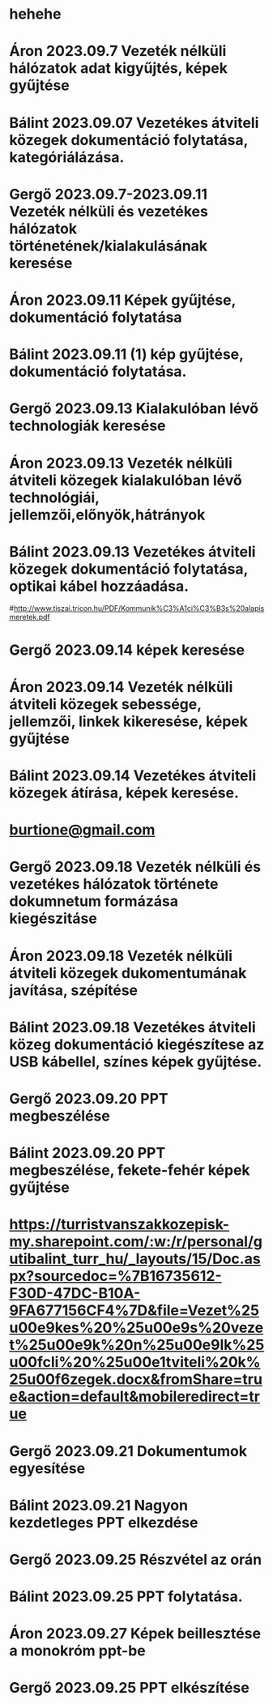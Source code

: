 # hehehe
# Áron 2023.09.7 Vezeték nélküli hálózatok adat kigyűjtés, képek gyűjtése
# Bálint 2023.09.07 Vezetékes átviteli közegek dokumentáció folytatása, kategóriálázása.
# Gergő 2023.09.7-2023.09.11 Vezeték nélküli és vezetékes hálózatok történetének/kialakulásának keresése
# Áron 2023.09.11 Képek gyűjtése, dokumentáció folytatása
# Bálint 2023.09.11 (1) kép gyűjtése, dokumentáció folytatása.
# Gergő 2023.09.13 Kialakulóban lévő technologiák keresése
# Áron 2023.09.13 Vezeték nélküli átviteli közegek kialakulóban lévő technológiái, jellemzői,előnyök,hátrányok
# Bálint 2023.09.13 Vezetékes átviteli közegek dokumentáció folytatása, optikai kábel hozzáadása.
#http://www.tiszai.tricon.hu/PDF/Kommunik%C3%A1ci%C3%B3s%20alapismeretek.pdf
# Gergő 2023.09.14 képek keresése
# Áron 2023.09.14 Vezeték nélküli átviteli közegek sebessége, jellemzői, linkek kikeresése, képek gyűjtése
# Bálint 2023.09.14 Vezetékes átviteli közegek átírása, képek keresése.
# burtione@gmail.com
# Gergő 2023.09.18 Vezeték nélküli és vezetékes hálózatok története dokumnetum formázása kiegészitáse
# Áron 2023.09.18 Vezeték nélküli átviteli közegek dukomentumának javítása, szépítése
# Bálint 2023.09.18 Vezetékes átviteli közeg dokumentáció kiegészítese az USB kábellel, színes képek gyűjtése.
# Gergő 2023.09.20 PPT megbeszélése
# Bálint 2023.09.20 PPT megbeszélése, fekete-fehér képek gyűjtése
# https://turristvanszakkozepisk-my.sharepoint.com/:w:/r/personal/gutibalint_turr_hu/_layouts/15/Doc.aspx?sourcedoc=%7B16735612-F30D-47DC-B10A-9FA677156CF4%7D&file=Vezet%25u00e9kes%20%25u00e9s%20vezet%25u00e9k%20n%25u00e9lk%25u00fcli%20%25u00e1tviteli%20k%25u00f6zegek.docx&fromShare=true&action=default&mobileredirect=true
# Gergő 2023.09.21 Dokumentumok egyesítése 
# Bálint 2023.09.21 Nagyon kezdetleges PPT elkezdése
# Gergő 2023.09.25 Részvétel az orán
# Bálint 2023.09.25 PPT folytatása.
# Áron 2023.09.27 Képek beillesztése a monokróm ppt-be
# Gergő 2023.09.25 PPT elkészítése
